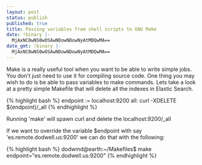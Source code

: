 ```yaml
---
layout: post
status: publish
published: true
title: Passing variables from shell scripts to GNU Make
date: !binary |-
  MjAxNC0wNS0wOSAwNDowNDowNyAtMDQwMA==
date_gmt: !binary |-
  MjAxNC0wNS0wOSAwNDowNDowNyAtMDQwMA==
---
```

Make is a really useful tool when you want to be able to write simple jobs. You don't just need to use it for compiling source code. One thing you may wish to do is be able to pass variables to make commands. Lets take a look at a pretty simple Makefile that will delete all the indexes in Elastic Search.

{% highlight bash %}
endpoint := localhost:9200
all:
        curl -XDELETE ${endpoint}/_all
{% endhighlight %}
 
Running 'make' will spawn curl and delete the localhost:9200/_all

If we want to override the variable $endpoint with say 'es.remote.dodwell.us:9200' we can do that with the following:

{% highlight bash %}
dodwmd@earth:~/Makefiles$ make endpoint="es.remote.dodwell.us:9200"
{% endhighlight %} 
